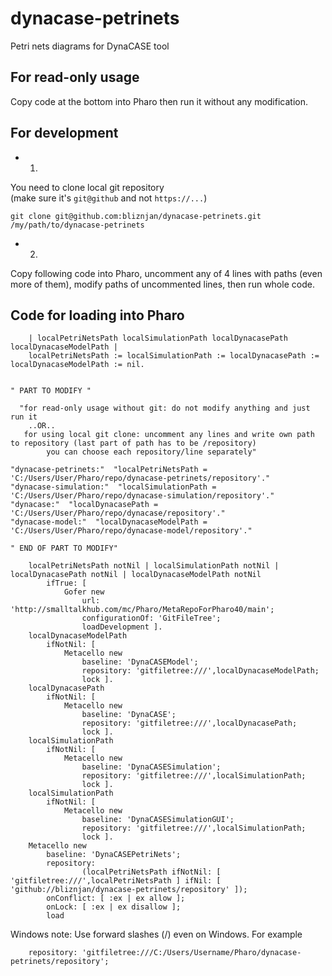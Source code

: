 # dynacase-petrinets
Petri nets diagrams for DynaCASE tool

## For read-only usage
Copy code at the bottom into Pharo then run it without any modification.
## For development
- 1)
You need to clone local git repository  
(make sure it's `git@github` and not `https://...`)
```
git clone git@github.com:bliznjan/dynacase-petrinets.git /my/path/to/dynacase-petrinets
```

- 2)
Copy following code into Pharo, uncomment any of 4 lines with paths (even more of them), modify paths of uncommented lines, then run whole code.

## Code for loading into Pharo
```
	| localPetriNetsPath localSimulationPath localDynacasePath localDynacaseModelPath |
	localPetriNetsPath := localSimulationPath := localDynacasePath := localDynacaseModelPath := nil.


" PART TO MODIFY "

  "for read-only usage without git: do not modify anything and just run it
    ..OR..
   for using local git clone: uncomment any lines and write own path to repository (last part of path has to be /repository)
	    you can choose each repository/line separately"
	
"dynacase-petrinets:"  "localPetriNetsPath = 'C:/Users/User/Pharo/repo/dynacase-petrinets/repository'."
"dynacase-simulation:"  "localSimulationPath = 'C:/Users/User/Pharo/repo/dynacase-simulation/repository'."
"dynacase:"  "localDynacasePath = 'C:/Users/User/Pharo/repo/dynacase/repository'."
"dynacase-model:"  "localDynacaseModelPath = 'C:/Users/User/Pharo/repo/dynacase-model/repository'."
		
" END OF PART TO MODIFY"		
		
	localPetriNetsPath notNil | localSimulationPath notNil | localDynacasePath notNil | localDynacaseModelPath notNil
		ifTrue: [ 
			Gofer new
				url: 'http://smalltalkhub.com/mc/Pharo/MetaRepoForPharo40/main';
				configurationOf: 'GitFileTree';
				loadDevelopment ].
	localDynacaseModelPath
		ifNotNil: [ 
			Metacello new
				baseline: 'DynaCASEModel';
				repository: 'gitfiletree:///',localDynacaseModelPath;
				lock ].
	localDynacasePath
		ifNotNil: [ 
			Metacello new
				baseline: 'DynaCASE';
				repository: 'gitfiletree:///',localDynacasePath;
				lock ].
	localSimulationPath
		ifNotNil: [ 
			Metacello new
				baseline: 'DynaCASESimulation';
				repository: 'gitfiletree:///',localSimulationPath;
				lock ].
	localSimulationPath
		ifNotNil: [ 
			Metacello new
				baseline: 'DynaCASESimulationGUI';
				repository: 'gitfiletree:///',localSimulationPath;
				lock ].
	Metacello new
		baseline: 'DynaCASEPetriNets';
		repository:
				(localPetriNetsPath ifNotNil: [ 'gitfiletree:///',localPetriNetsPath ] ifNil: [ 'github://bliznjan/dynacase-petrinets/repository' ]);
		onConflict: [ :ex | ex allow ];
		onLock: [ :ex | ex disallow ];
		load
```

Windows note: Use forward slashes (/) even on Windows. For example
```
    repository: 'gitfiletree:///C:/Users/Username/Pharo/dynacase-petrinets/repository';
```

